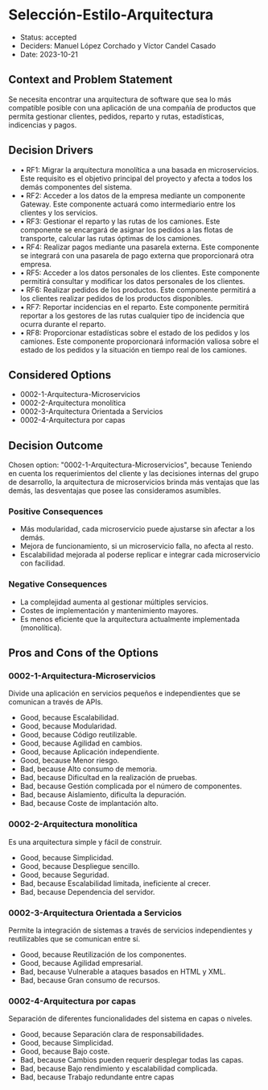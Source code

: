 # Selección-Estilo-Arquitectura

* Status: accepted
* Deciders: Manuel López Corchado y Víctor Candel Casado
* Date: 2023-10-21

## Context and Problem Statement

Se necesita encontrar una arquitectura de software que sea lo más compatible posible con una aplicación de una compañía de productos que permita gestionar clientes, pedidos, reparto y rutas, estadísticas, indicencias y pagos.

## Decision Drivers

* •	RF1: Migrar la arquitectura monolítica a una basada en microservicios. Este requisito es el objetivo principal del proyecto y afecta a todos los demás componentes del sistema.
* •	RF2: Acceder a los datos de la empresa mediante un componente Gateway. Este componente actuará como intermediario entre los clientes y los servicios.
* •	RF3: Gestionar el reparto y las rutas de los camiones. Este componente se encargará de asignar los pedidos a las flotas de transporte, calcular las rutas óptimas de los camiones.
* •	RF4: Realizar pagos mediante una pasarela externa. Este componente se integrará con una pasarela de pago externa que proporcionará otra empresa.
* •	RF5: Acceder a los datos personales de los clientes. Este componente permitirá consultar y modificar los datos personales de los clientes.
* •	RF6: Realizar pedidos de los productos. Este componente permitirá a los clientes realizar pedidos de los productos disponibles.
* •	RF7: Reportar incidencias en el reparto. Este componente permitirá reportar a los gestores de las rutas cualquier tipo de incidencia que ocurra durante el reparto.
* •	RF8: Proporcionar estadísticas sobre el estado de los pedidos y los camiones. Este componente proporcionará información valiosa sobre el estado de los pedidos y la situación en tiempo real de los camiones.

## Considered Options

* 0002-1-Arquitectura-Microservicios
* 0002-2-Arquitectura monolítica
* 0002-3-Arquitectura Orientada a Servicios
* 0002-4-Arquitectura por capas

## Decision Outcome

Chosen option: "0002-1-Arquitectura-Microservicios", because Teniendo en cuenta los requerimientos del cliente y las decisiones internas del grupo de desarrollo, la arquitectura de microservicios brinda más ventajas que las demás, las desventajas que posee las consideramos asumibles.

### Positive Consequences

* Más modularidad, cada microservicio puede ajustarse sin afectar a los demás.
* Mejora de funcionamiento, si un microservicio falla, no afecta al resto.
* Escalabilidad mejorada al poderse replicar e integrar cada microservicio con facilidad.

### Negative Consequences

* La complejidad aumenta al gestionar múltiples servicios.
* Costes de implementación y mantenimiento mayores.
* Es menos eficiente que la arquitectura actualmente implementada (monolítica).

## Pros and Cons of the Options

### 0002-1-Arquitectura-Microservicios

Divide una aplicación en servicios pequeños e independientes que se comunican a través de APIs.

* Good, because Escalabilidad.
* Good, because Modularidad.
* Good, because Código reutilizable.
* Good, because Agilidad en cambios.
* Good, because Aplicación independiente.
* Good, because Menor riesgo.
* Bad, because Alto consumo de memoria.
* Bad, because Dificultad en la realización de pruebas.
* Bad, because Gestión complicada por el número de componentes.
* Bad, because Aislamiento, dificulta la depuración.
* Bad, because Coste de implantación alto.

### 0002-2-Arquitectura monolítica

Es una arquitectura simple y fácil de construir.

* Good, because Simplicidad.
* Good, because Despliegue sencillo.
* Good, because Seguridad.
* Bad, because Escalabilidad limitada, ineficiente al crecer.
* Bad, because Dependencia del servidor.

### 0002-3-Arquitectura Orientada a Servicios

Permite la integración de sistemas a través de servicios independientes y reutilizables que se comunican entre sí.

* Good, because Reutilización de los componentes.
* Good, because Agilidad empresarial.
* Bad, because Vulnerable a ataques basados en HTML y XML.
* Bad, because Gran consumo de recursos.

### 0002-4-Arquitectura por capas

Separación de diferentes funcionalidades del sistema en capas o niveles.

* Good, because Separación clara de responsabilidades.
* Good, because Simplicidad.
* Good, because Bajo coste.
* Bad, because Cambios pueden requerir desplegar todas las capas.
* Bad, because Bajo rendimiento y escalabilidad complicada.
* Bad, because Trabajo redundante entre capas
